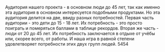 Аудитория нашего проекта - в основном люди до 45 лет, так как именно эта аудитория в основном интересуется подобными продуктами.
Но эта аудитория делится на две, ввиду разных потребностей.
Первая часть аудитории - это дети до 15 - 18 лет.
Их потребность - это просто поиграть и померяться баллами в таблице рекордов.
Вторая же часть - люди от 20 до 45 лет.
Их потребность заключается в отдыхе от учёбы или, скорее всего, от работы.
И наша игра в равной степени удовлетворяет потребности этих двух групп людей.
5454
